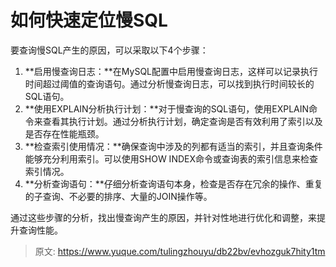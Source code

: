 # 如何快速定位慢SQL

要查询慢SQL产生的原因，可以采取以下4个步骤：

1. **启用慢查询日志：**在MySQL配置中启用慢查询日志，这样可以记录执行时间超过阈值的查询语句。通过分析慢查询日志，可以找到执行时间较长的SQL语句。
2. **使用EXPLAIN分析执行计划：**对于慢查询的SQL语句，使用EXPLAIN命令来查看其执行计划。通过分析执行计划，确定查询是否有效利用了索引以及是否存在性能瓶颈。
3. **检查索引使用情况：**确保查询中涉及的列都有适当的索引，并且查询条件能够充分利用索引。可以使用SHOW INDEX命令或查询表的索引信息来检查索引情况。
4. **分析查询语句：**仔细分析查询语句本身，检查是否存在冗余的操作、重复的子查询、不必要的排序、大量的JOIN操作等。

通过这些步骤的分析，找出慢查询产生的原因，并针对性地进行优化和调整，来提升查询性能。


> 原文: <https://www.yuque.com/tulingzhouyu/db22bv/evhozguk7hity1tm>